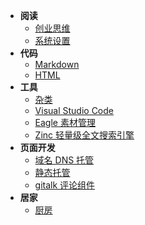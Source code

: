 * **阅读**
  * [创业思维](startup)
  * [系统设置](Windows)
* **代码**
  * [Markdown](Code/Markdown)
  * [HTML](Code/HTML)
* **工具**
  * [杂类](Tools/)
  * [Visual Studio Code](Tools/VSCode)
  * [Eagle 素材管理](Tools/Eagle)
  * [Zinc 轻量级全文搜索引擎](Tools/ZincSearch)
* **页面开发**
  * [域名 DNS 托管](Web/DNS)
  * [静态托管](Web/Static)
  * [gitalk 评论组件](Web/gitalk)
* **居家**
  * [厨房](Family/kitchen)
